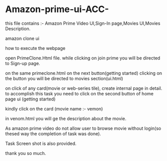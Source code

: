 # Amazon-prime-ui-ACC-
this file contains :- Amazon Prime Video UI,Sign-In page,Movies UI,Movies Description.

amazon clone ui 

how to execute the webpage

open PrimeClone.Html file. while clicking on join prime you will be directed to Sign-up page.

on the same primeclone.html on the next button(getting started) clicking on the button you will be directed to movies section(ui.html) 

on click of any card(movie or web-series tile), create internal page in detail. to accomplish this task you need to click on the second button of home page ui (getting started)

kindly click on the card (movie name :- vemon)

in venom.html you will ge the description about the movie.

As amazon prime video do not allow user to browse movie without login(so thesed way the completion of task was done).

Task Screen shot is also provided.

thank you so much.

